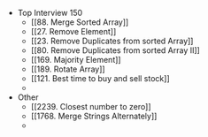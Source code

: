 - Top Interview 150
	- [[88. Merge Sorted Array]]
	- [[27. Remove Element]]
	- [[23. Remove Duplicates from sorted Array]]
	- [[80. Remove Duplicates from sorted Array II]]
	- [[169. Majority Element]]
	- [[189. Rotate Array]]
	- [[121. Best time to buy and sell stock]]
	-
- Other
	- [[2239. Closest number to zero]]
	- [[1768. Merge Strings Alternately]]
	-
